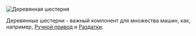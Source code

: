 ![Деревянная шестерня](item:betterwithmods:material)

Деревянные шестерни - важный компонент для множества машин, как, например, [Ручной привод](../blocks/hand_crank.md) и [Раздатки](../blocks/wooden_gearbox.md).
